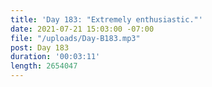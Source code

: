 ```yaml
---
title: 'Day 183: "Extremely enthusiastic."'
date: 2021-07-21 15:03:00 -07:00
file: "/uploads/Day-B183.mp3"
post: Day 183
duration: '00:03:11'
length: 2654047
---
```


